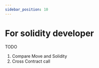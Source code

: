 ```yaml
---
sidebar_position: 10
---
```


# For solidity developer

TODO

1. Compare Move and Solidity
2. Cross Contract call